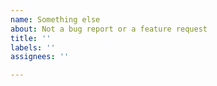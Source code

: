 ```yaml
---
name: Something else
about: Not a bug report or a feature request
title: ''
labels: ''
assignees: ''

---
```



